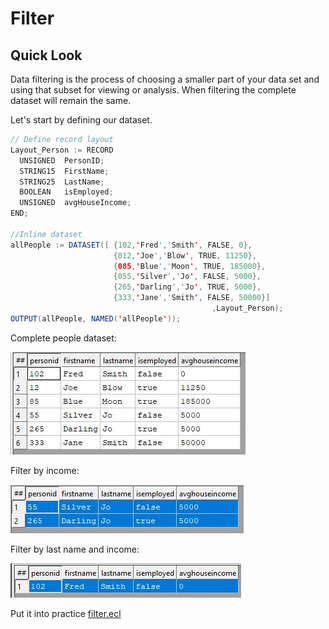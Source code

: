 # Filter

## Quick Look

Data filtering is the process of choosing a smaller part of your data set and using that subset for viewing or analysis. When filtering the complete dataset will remain the same.

Let's start by defining our dataset.

```java
// Define record layout
Layout_Person := RECORD
  UNSIGNED  PersonID;
  STRING15  FirstName;
  STRING25  LastName;
  BOOLEAN   isEmployed;
  UNSIGNED  avgHouseIncome;	
END;

//Inline dataset
allPeople := DATASET([ {102,'Fred','Smith', FALSE, 0},
                       {012,'Joe','Blow', TRUE, 11250},
                       {085,'Blue','Moon', TRUE, 185000},
                       {055,'Silver','Jo', FALSE, 5000},
                       {265,'Darling','Jo', TRUE, 5000},
                       {333,'Jane','Smith', FALSE, 50000}]
											 ,Layout_Person);
OUTPUT(allPeople, NAMED('allPeople'));
```
Complete people dataset:

![Complete People Dataset](./images/allPeople.JPG)

Filter by income:

![Filter Income](./images/Poeple_FilterIncome.JPG)

Filter by last name and income:

![Filter lastname income](./images/PeopleAndFilter.JPG)


Put it into practice [filter.ecl](/source/ecl/filter.ecl)